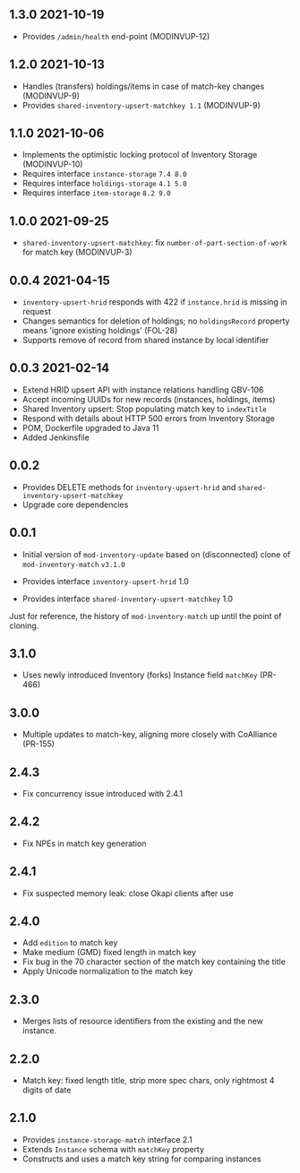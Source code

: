 ## 1.3.0 2021-10-19

* Provides `/admin/health` end-point (MODINVUP-12)

## 1.2.0 2021-10-13

* Handles (transfers) holdings/items in case of match-key changes (MODINVUP-9)
* Provides `shared-inventory-upsert-matchkey 1.1`  (MODINVUP-9)

## 1.1.0 2021-10-06

* Implements the optimistic locking protocol of Inventory Storage (MODINVUP-10)
* Requires interface `instance-storage` `7.4 8.0`
* Requires interface `holdings-storage` `4.1 5.0`
* Requires interface `item-storage` `8.2 9.0`

## 1.0.0 2021-09-25

* `shared-inventory-upsert-matchkey`: fix `number-of-part-section-of-work` for match key (MODINVUP-3)

## 0.0.4 2021-04-15

* `inventory-upsert-hrid` responds with 422 if `instance.hrid` is missing in request
* Changes semantics for deletion of holdings; no `holdingsRecord` property means 'ignore existing holdings' (FOL-28)
* Supports remove of record from shared instance by local identifier

## 0.0.3 2021-02-14

* Extend HRID upsert API with instance relations handling GBV-106
* Accept incoming UUIDs for new records (instances, holdings, items)
* Shared Inventory upsert: Stop populating match key to `indexTitle`
* Respond with details about HTTP 500 errors from Inventory Storage
* POM, Dockerfile upgraded to Java 11
* Added Jenkinsfile

## 0.0.2

* Provides DELETE methods for `inventory-upsert-hrid` and `shared-inventory-upsert-matchkey`
* Upgrade core dependencies

## 0.0.1

* Initial version of `mod-inventory-update` based on (disconnected) clone of `mod-inventory-match` `v3.1.0`

* Provides interface `inventory-upsert-hrid` 1.0
* Provides interface `shared-inventory-upsert-matchkey` 1.0







Just for reference, the history of `mod-inventory-match` up until the point of cloning.

## 3.1.0

 * Uses newly introduced Inventory (forks) Instance field `matchKey` (PR-466)

## 3.0.0

 * Multiple updates to match-key, aligning more closely with CoAlliance (PR-155)

## 2.4.3

 * Fix concurrency issue introduced with 2.4.1

## 2.4.2

 * Fix NPEs in match key generation

## 2.4.1

 * Fix suspected memory leak: close Okapi clients after use

## 2.4.0

* Add `edition` to match key
* Make medium (GMD) fixed length in match key
* Fix bug in the 70 character section of the match key containing the title
* Apply Unicode normalization to the match key

## 2.3.0

* Merges lists of resource identifiers from the existing and the new instance.

## 2.2.0

* Match key: fixed length title, strip more spec chars, only rightmost 4 digits of date

## 2.1.0

* Provides `instance-storage-match` interface 2.1
* Extends `Instance` schema with `matchKey` property
* Constructs and uses a match key string for comparing instances

